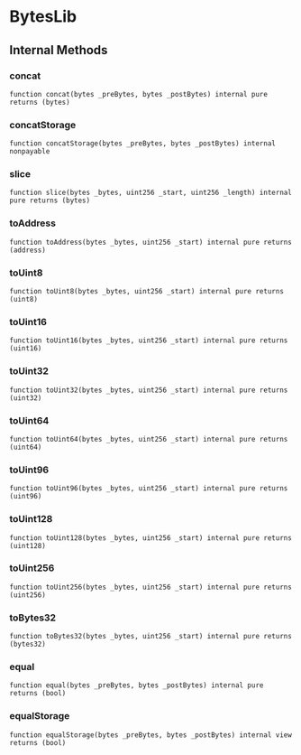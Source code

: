 # BytesLib

## Internal Methods

### concat

```solidity
function concat(bytes _preBytes, bytes _postBytes) internal pure returns (bytes)
```

### concatStorage

```solidity
function concatStorage(bytes _preBytes, bytes _postBytes) internal nonpayable
```

### slice

```solidity
function slice(bytes _bytes, uint256 _start, uint256 _length) internal pure returns (bytes)
```

### toAddress

```solidity
function toAddress(bytes _bytes, uint256 _start) internal pure returns (address)
```

### toUint8

```solidity
function toUint8(bytes _bytes, uint256 _start) internal pure returns (uint8)
```

### toUint16

```solidity
function toUint16(bytes _bytes, uint256 _start) internal pure returns (uint16)
```

### toUint32

```solidity
function toUint32(bytes _bytes, uint256 _start) internal pure returns (uint32)
```

### toUint64

```solidity
function toUint64(bytes _bytes, uint256 _start) internal pure returns (uint64)
```

### toUint96

```solidity
function toUint96(bytes _bytes, uint256 _start) internal pure returns (uint96)
```

### toUint128

```solidity
function toUint128(bytes _bytes, uint256 _start) internal pure returns (uint128)
```

### toUint256

```solidity
function toUint256(bytes _bytes, uint256 _start) internal pure returns (uint256)
```

### toBytes32

```solidity
function toBytes32(bytes _bytes, uint256 _start) internal pure returns (bytes32)
```

### equal

```solidity
function equal(bytes _preBytes, bytes _postBytes) internal pure returns (bool)
```

### equalStorage

```solidity
function equalStorage(bytes _preBytes, bytes _postBytes) internal view returns (bool)
```
